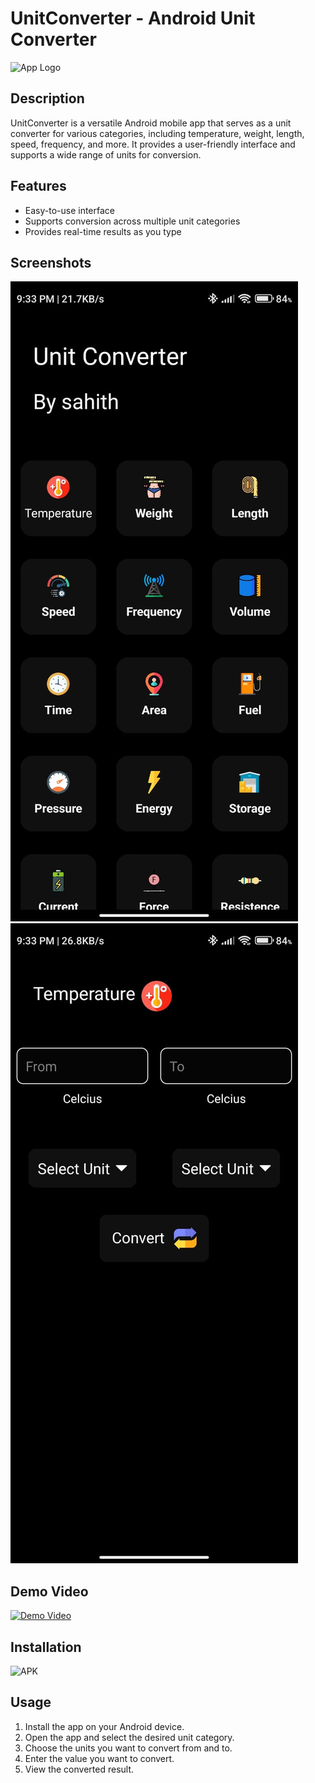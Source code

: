 # UnitConverter - Android Unit Converter

![App Logo](/path/to/your/app/logo.png)



## Description

UnitConverter is a versatile Android mobile app that serves as a unit converter for various categories, including temperature, weight, length, speed, frequency, and more. It provides a user-friendly interface and supports a wide range of units for conversion.

## Features

- Easy-to-use interface
- Supports conversion across multiple unit categories
- Provides real-time results as you type


## Screenshots

![Screenshot 1](additional_info/ss1.jpg)
![Screenshot 2](additional_info/ss2.jpg)

## Demo Video

[![Demo Video](https://img.youtube.com/vi/your_demo_video_id/0.jpg)](https://www.youtube.com/watch?v=your_demo_video_id)

## Installation

![APK]()

## Usage

1. Install the app on your Android device.
2. Open the app and select the desired unit category.
3. Choose the units you want to convert from and to.
4. Enter the value you want to convert.
5. View the converted result.



